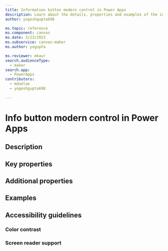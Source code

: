 ```yaml
---
title: Information button modern control in Power Apps
description: Learn about the details, properties and examples of the information button modern control in Power Apps.
author: yogeshgupta698

ms.topic: reference
ms.component: canvas
ms.date: 3/23/2023
ms.subservice: canvas-maker
ms.author: yogupta

ms.reviewer: mkaur
search.audienceType: 
  - maker
search.app: 
  - PowerApps
contributors:
  - mduelae
  - yogeshgupta698
  
---
```

# Info button modern control in Power Apps


## Description


## Key properties


## Additional properties


## Examples



## Accessibility guidelines

### Color contrast


### Screen reader support



